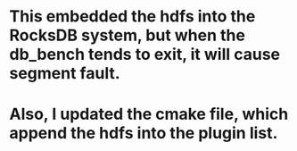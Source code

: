# This embedded the hdfs into the RocksDB system, but when the db_bench tends to exit, it will cause segment fault.

# Also, I updated the cmake file, which append the hdfs into the plugin list.